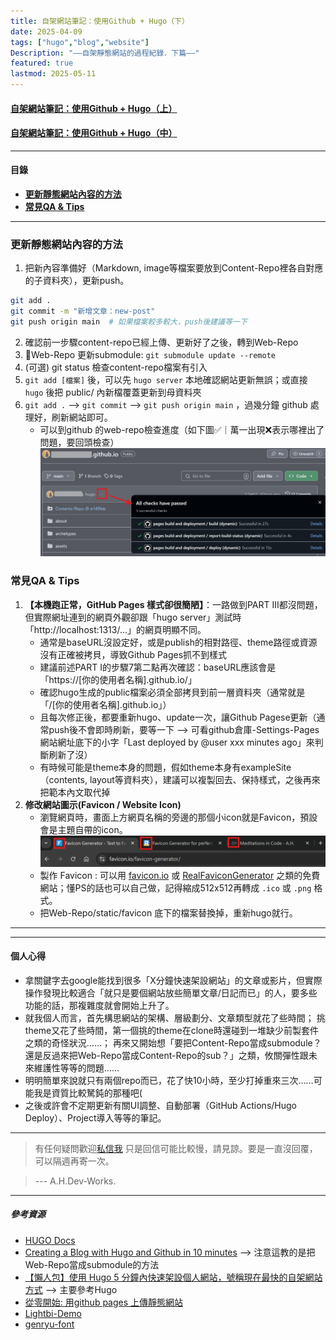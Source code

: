 ```yaml
---
title: 自架網站筆記：使用Github + Hugo（下）
date: 2025-04-09
tags: ["hugo","blog","website"]
Description: "——自架靜態網站的過程紀錄．下篇——"
featured: true
lastmod: 2025-05-11
---
```


#### [自架網站筆記：使用Github + Hugo（上）](https://ah-devworks.github.io/notes/website/create_static_web_1/)
#### [自架網站筆記：使用Github + Hugo（中）](https://ah-devworks.github.io/notes/website/create_static_web_2/)

---

#### 目錄
+ **[更新靜態網站內容的方法](#更新靜態網站內容的方法)**
+ **[常見QA & Tips](#常見qa--tips)**

---

### 更新靜態網站內容的方法
1. 把新內容準備好（Markdown, image等檔案要放到Content-Repo裡各自對應的子資料夾），更新push。
```bash
git add .
git commit -m "新增文章：new-post"
git push origin main  # 如果檔案較多較大，push後建議等一下
```
2. 確認前一步驟content-repo已經上傳、更新好了之後，轉到Web-Repo
3. 🌟Web-Repo 更新submodule: `git submodule update --remote`
4. (可選) git status 檢查content-repo檔案有引入
5. `git add [檔案]` 後，可以先 `hugo server` 本地確認網站更新無誤；或直接 `hugo` 後把 public/ 內新檔覆蓋更新到母資料夾
6. `git add .` --> `git commit` --> `git push origin main` ，過幾分鐘 github 處理好，刷新網站即可。
   + 可以到github 的web-repo檢查進度（如下圖✅｜萬一出現❌表示哪裡出了問題，要回頭檢查）
![github_check_sucess](/img/post/github_check_sucess.jpg)


### 常見QA & Tips
1. **【本機跑正常，GitHub Pages 樣式卻很簡陋】**：一路做到PART III都沒問題，但實際網址連到的網頁外觀卻跟「hugo server」測試時「http://localhost:1313/...」的網頁明顯不同。
    + 通常是baseURL沒設定好，或是publish的相對路徑、theme路徑或資源沒有正確被拷貝，導致Github Pages抓不到樣式
    + 建議前述PART I的步驟7第二點再次確認：baseURL應該會是「https://[你的使用者名稱].github.io/」
    + 確認hugo生成的public檔案必須全部拷貝到前一層資料夾（通常就是「/[你的使用者名稱].github.io」）
    + 且每次修正後，都要重新hugo、update一次，讓Github Pagese更新（通常push後不會即時刷新，要等一下 --> 可看github倉庫-Settings-Pages網站網址底下的小字「Last deployed by @user xxx minutes ago」來判斷刷新了沒）
    + 有時候可能是theme本身的問題，假如theme本身有exampleSite（contents, layout等資料夾），建議可以複製回去、保持樣式，之後再來把範本內文取代掉
2. **修改網站圖示(Favicon / Website Icon)**
   + 瀏覽網頁時，畫面上方網頁名稱的旁邊的那個小icon就是Favicon，預設會是主題自帶的icon。
![favicon](/img/post/favicon.png)
   + 製作 Favicon : 可以用 [favicon.io](https://favicon.io/favicon-generator/) 或 [RealFaviconGenerator](https://realfavicongenerator.net/) 之類的免費網站；懂PS的話也可以自己做，記得縮成512x512再轉成 `.ico` 或 `.png` 格式。
   + 把Web-Repo/static/favicon 底下的檔案替換掉，重新hugo就行。

---
---

#### 個人心得
+ 拿關鍵字去google能找到很多「X分鐘快速架設網站」的文章或影片，但實際操作發現比較適合「就只是要個網站放些簡單文章/日記而已」的人，要多些功能的話，那複雜度就會開始上升了。
+ 就我個人而言，首先構思網站的架構、層級劃分、文章類型就花了些時間；
挑theme又花了些時間，第一個挑的theme在clone時還碰到一堆缺少前製套件之類的奇怪狀況……；
再來又開始想「要把Content-Repo當成submodule？還是反過來把Web-Repo當成Content-Repo的sub？」之類，攸關彈性跟未來維護性等等的問題……
+ 明明簡單來說就只有兩個repo而已，花了快10小時，至少打掉重來三次……可能我是資質比較駑鈍的那種吧(
+ 之後或許會不定期更新有關UI調整、自動部署（GitHub Actions/Hugo Deploy）、Project導入等等的筆記。


---

> 有任何疑問歡迎[私信我](mailto:a.h.devworks@gmail.com>)
> 只是回信可能比較慢，請見諒。要是一直沒回覆，可以隔週再寄一次。

> --- A.H.Dev-Works.

---

##### 參考資源
+ [HUGO Docs](https://gohugo.io/documentation/)
+ [Creating a Blog with Hugo and Github in 10 minutes](https://www.youtube.com/watch?v=LIFvgrRxdt4)  --> 注意這教的是把Web-Repo當成submodule的方法
+ [【懶人包】使用 Hugo 5 分鐘內快速架設個人網站，號稱現在最快的自架網站方式](https://medium.com/pm的生產力工具箱/懶人包-使用-hugo-5-分鐘內快速架設個人網站-號稱現在最快的自架網站方式-99659c7c727a)  --> 主要參考Hugo
+ [從零開始: 用github pages 上傳靜態網站](https://medium.com/進擊的-git-git-git/從零開始-用github-pages-上傳靜態網站-fa2ae83e6276)
+ [Lightbi-Demo](https://lightbi-hugo-theme.netlify.app/en/)
+ [genryu-font](https://github.com/ButTaiwan/genryu-font)